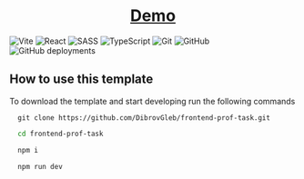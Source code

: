 <div align="center">

# [Demo](https://dibrovgleb.github.io/frontend-prof-task/) 

</div>

![Vite](https://img.shields.io/badge/vite-181717?style=for-the-badge&logo=vite&logoColor=FFD62E)
![React](https://img.shields.io/badge/React-181717?style=for-the-badge&logo=react&logoColor=61DAFB)
![SASS](https://img.shields.io/badge/Sass-181717?style=for-the-badge&logo=sass&logoColor=CC6699)
![TypeScript](https://img.shields.io/badge/TypeScript-181717?style=for-the-badge&logo=typescript&logoColor=007ACC)
![Git](https://img.shields.io/badge/-Git-181717?style=for-the-badge&logo=git)
![GitHub](https://img.shields.io/badge/-GitHub-181717?style=for-the-badge&logo=github)
![GitHub deployments](https://img.shields.io/github/deployments/DibrovGleb/Vite-react-ts-ghpages-template/github-pages?style=for-the-badge&label=gh-pages+status)

## How to use this template

To download the template and start developing run the following commands

```shell
  git clone https://github.com/DibrovGleb/frontend-prof-task.git
```
```bash
  cd frontend-prof-task
```
```bash
  npm i
```
```bash
  npm run dev
```